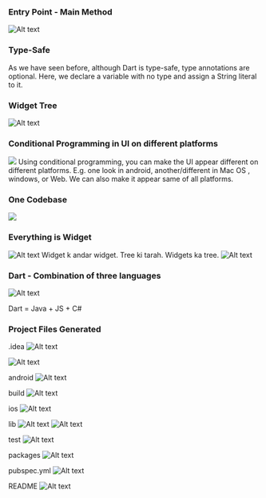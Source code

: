 ### Entry Point - Main Method
![Alt text](image.png)

### Type-Safe
As we have seen before, although Dart is type-safe, type annotations are optional. Here, we declare a variable with no type and assign a String literal to
it.

### Widget Tree
![Alt text](image-1.png)

### Conditional Programming in UI on different platforms
![](image-2.png)
Using conditional programming, you can make the UI appear different on different platforms. E.g. one look in android, another/different in Mac OS , windows, or Web. We can also make it appear same of all platforms.

### One Codebase
![](image-3.png)

### Everything is Widget
![Alt text](image-4.png)
Widget k andar widget. Tree ki tarah. Widgets ka tree.
![Alt text](image-5.png)

### Dart - Combination of three languages
![Alt text](image-6.png)

Dart = Java + JS + C#

### Project Files Generated

.idea
![Alt text](image-7.png)

![Alt text](image-9.png)

android
![Alt text](image-8.png)

build
![Alt text](image-10.png)

ios
![Alt text](image-11.png)

lib
![Alt text](image-12.png)
![Alt text](image-13.png)

test
![Alt text](image-14.png)

packages
![Alt text](image-15.png)

pubspec.yml
![Alt text](image-16.png)

README
![Alt text](image-17.png)